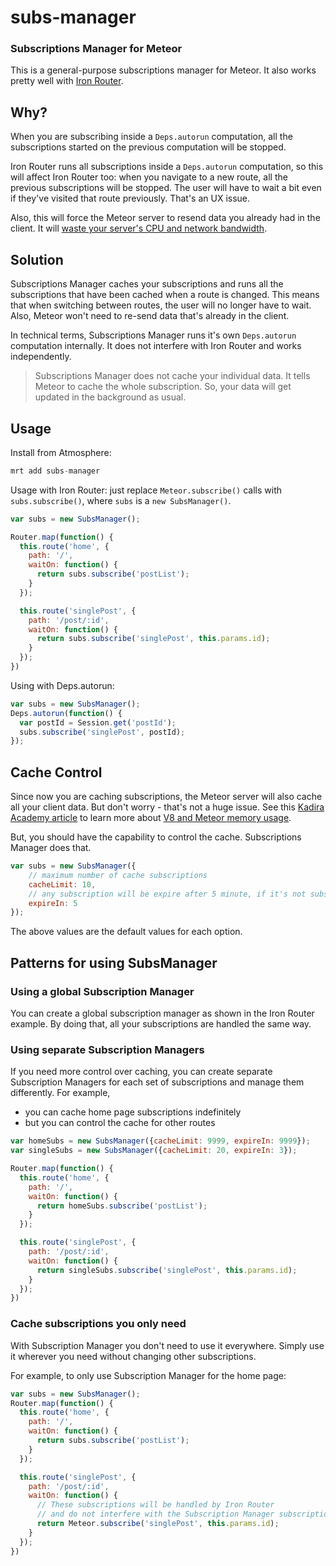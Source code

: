 # subs-manager
### Subscriptions Manager for Meteor

This is a general-purpose subscriptions manager for Meteor. It also works pretty well with [Iron Router](https://github.com/EventedMind/iron-router).

## Why?

When you are subscribing inside a `Deps.autorun` computation, all the subscriptions started on the previous computation will be stopped.

Iron Router runs all subscriptions inside a `Deps.autorun` computation, so this will affect Iron Router too: when you navigate to a new route, all the previous subscriptions will be stopped. The user will have to wait a bit even if they've visited that route previously. That's an UX issue.

Also, this will force the Meteor server to resend data you already had in the client. It will [waste your server's CPU and network bandwidth](https://kadira.io/academy/reduce-bandwidth-and-cpu-waste/).

## Solution

Subscriptions Manager caches your subscriptions and runs all the subscriptions that have been cached when a route is changed. This means that when switching between routes, the user will no longer have to wait. Also, Meteor won't need to re-send data that's already in the client.

In technical terms, Subscriptions Manager runs it's own `Deps.autorun` computation internally. It does not interfere with Iron Router and works independently.

> Subscriptions Manager does not cache your individual data. It tells Meteor to cache the whole subscription. So, your data will get updated in the background as usual.

## Usage

Install from Atmosphere:

~~~js
mrt add subs-manager
~~~

Usage with Iron Router: just replace `Meteor.subscribe()` calls with `subs.subscribe()`, where `subs` is a `new SubsManager()`.

~~~js
var subs = new SubsManager();

Router.map(function() {
  this.route('home', {
    path: '/',
    waitOn: function() {
      return subs.subscribe('postList');
    }
  });

  this.route('singlePost', {
    path: '/post/:id',
    waitOn: function() {
      return subs.subscribe('singlePost', this.params.id);
    }
  });
})
~~~

Using with Deps.autorun:

~~~js
var subs = new SubsManager();
Deps.autorun(function() {
  var postId = Session.get('postId');
  subs.subscribe('singlePost', postId);
});
~~~

## Cache Control

Since now you are caching subscriptions, the Meteor server will also cache all your client data. But don't worry - that's not a huge issue. See this [Kadira Academy article](https://kadira.io/academy/optimize-memory-usage/) to learn more about [V8 and Meteor memory usage](https://kadira.io/academy/optimize-memory-usage/).

But, you should have the capability to control the cache. Subscriptions Manager does that.

~~~js
var subs = new SubsManager({
    // maximum number of cache subscriptions
    cacheLimit: 10,
    // any subscription will be expire after 5 minute, if it's not subscribed again
    expireIn: 5
});
~~~

The above values are the default values for each option.

## Patterns for using SubsManager

### Using a global Subscription Manager

You can create a global subscription manager as shown in the Iron Router example. By doing that, all your subscriptions are handled the same way.

### Using separate Subscription Managers

If you need more control over caching, you can create separate Subscription Managers for each set of subscriptions and manage them differently. For example,

* you can cache home page subscriptions indefinitely
* but you can control the cache for other routes

~~~js
var homeSubs = new SubsManager({cacheLimit: 9999, expireIn: 9999});
var singleSubs = new SubsManager({cacheLimit: 20, expireIn: 3});

Router.map(function() {
  this.route('home', {
    path: '/',
    waitOn: function() {
      return homeSubs.subscribe('postList');
    }
  });

  this.route('singlePost', {
    path: '/post/:id',
    waitOn: function() {
      return singleSubs.subscribe('singlePost', this.params.id);
    }
  });
})
~~~

### Cache subscriptions you only need

With Subscription Manager you don't need to use it everywhere. Simply use it wherever you need without changing other subscriptions.

For example, to only use Subscription Manager for the home page:

~~~js
var subs = new SubsManager();
Router.map(function() {
  this.route('home', {
    path: '/',
    waitOn: function() {
      return subs.subscribe('postList');
    }
  });

  this.route('singlePost', {
    path: '/post/:id',
    waitOn: function() {
      // These subscriptions will be handled by Iron Router
      // and do not interfere with the Subscription Manager subscriptions
      return Meteor.subscribe('singlePost', this.params.id);
    }
  });
})
~~~
